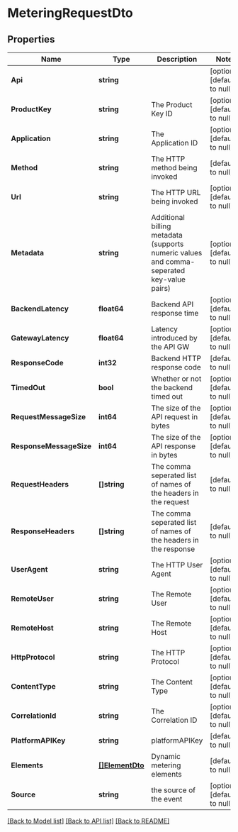 # MeteringRequestDto

## Properties
Name | Type | Description | Notes
------------ | ------------- | ------------- | -------------
**Api** | **string** |  | [optional] [default to null]
**ProductKey** | **string** | The Product Key ID | [optional] [default to null]
**Application** | **string** | The Application ID | [optional] [default to null]
**Method** | **string** | The HTTP method being invoked | [default to null]
**Url** | **string** | The HTTP URL being invoked | [optional] [default to null]
**Metadata** | **string** | Additional billing metadata (supports numeric values and comma-seperated key-value pairs) | [optional] [default to null]
**BackendLatency** | **float64** | Backend API response time | [optional] [default to null]
**GatewayLatency** | **float64** | Latency introduced by the API GW | [optional] [default to null]
**ResponseCode** | **int32** | Backend HTTP response code | [default to null]
**TimedOut** | **bool** | Whether or not the backend timed out | [optional] [default to null]
**RequestMessageSize** | **int64** | The size of the API request in bytes | [optional] [default to null]
**ResponseMessageSize** | **int64** | The size of the API response in bytes | [optional] [default to null]
**RequestHeaders** | **[]string** | The comma seperated list of names of the headers in the request | [default to null]
**ResponseHeaders** | **[]string** | The comma seperated list of names of the headers in the response | [default to null]
**UserAgent** | **string** | The HTTP User Agent | [optional] [default to null]
**RemoteUser** | **string** | The Remote User | [optional] [default to null]
**RemoteHost** | **string** | The Remote Host | [optional] [default to null]
**HttpProtocol** | **string** | The HTTP Protocol | [optional] [default to null]
**ContentType** | **string** | The Content Type | [optional] [default to null]
**CorrelationId** | **string** | The Correlation ID | [optional] [default to null]
**PlatformAPIKey** | **string** | platformAPIKey | [default to null]
**Elements** | [**[]ElementDto**](ElementDTO.md) | Dynamic metering elements | [default to null]
**Source** | **string** | the source of the event | [optional] [default to null]

[[Back to Model list]](../README.md#documentation-for-models) [[Back to API list]](../README.md#documentation-for-api-endpoints) [[Back to README]](../README.md)

